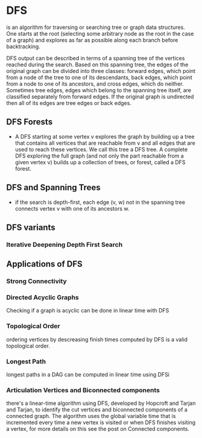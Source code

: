 
# DFS 
is an algorithm for traversing or searching tree or graph data structures. One starts at the root (selecting some arbitrary node as the root in the case of a graph) 
and explores as far as possible along each branch before backtracking.

DFS output can be described in terms of a spanning tree of the vertices reached during the search. Based on this spanning tree, the edges of the original graph can 
be divided into three classes: forward edges, which point from a node of the tree to one of its descendants, back edges, which point from a node to one of its ancestors, 
and cross edges, which do neither. Sometimes tree edges, edges which belong to the spanning tree itself, are classified separately from forward edges. If the original 
graph is undirected then all of its edges are tree edges or back edges. 


## DFS Forests 

- A DFS starting at some vertex v explores the graph by building up a tree that contains all vertices that are reachable from v and all edges that are used to reach these vertices. 
  We call this tree a DFS tree. A complete DFS exploring the full graph (and not only the part reachable from a given vertex v) builds up a collection of trees, or forest, 
  called a DFS forest.

## DFS and Spanning Trees 
- if the search is depth-first, each edge (v, w) not in the spanning tree connects vertex v with one of its ancestors w. 

## DFS variants

### Iterative Deepening Depth First Search

## Applications of DFS

### Strong Connectivity

### Directed Acyclic Graphs 
Checking if a graph is acyclic can be done in linear time with DFS

### Topological Order
ordering vertices by descreasing finish times computed by DFS is a valid topological order.

### Longest Path 
longest paths in a DAG can be computed in linear time using DFSi

### Articulation Vertices and Biconnected components 
there's a linear-time algorithm using DFS, developed by Hopcroft and Tarjan and Tarjan, to identify the cut vertices and biconnected components of a connected graph. The algorithm uses the global 
variable time that is incremented every time a new vertex is visited or when DFS finishes visiting a vertex, for more details on this see the post on Connected components.
 
 
